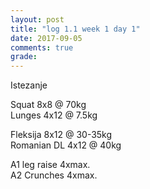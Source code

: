 ```yaml
---
layout: post
title: "log 1.1 week 1 day 1"
date: 2017-09-05
comments: true
grade:
---
```


Istezanje

Squat 8x8 @ 70kg  
Lunges 4x12 @ 7.5kg  

Fleksija 8x12 @ 30-35kg  
Romanian DL 4x12 @ 40kg  

A1 leg raise 4xmax.   
A2 Crunches 4xmax.  
